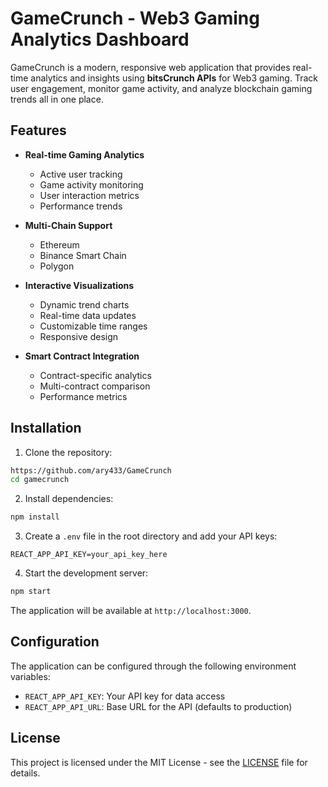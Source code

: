# GameCrunch - Web3 Gaming Analytics Dashboard


GameCrunch is a modern, responsive web application that provides real-time analytics and insights using **bitsCrunch APIs** for Web3 gaming. Track user engagement, monitor game activity, and analyze blockchain gaming trends all in one place.

## Features

- **Real-time Gaming Analytics**
  - Active user tracking
  - Game activity monitoring
  - User interaction metrics
  - Performance trends

- **Multi-Chain Support**
  - Ethereum
  - Binance Smart Chain
  - Polygon

- **Interactive Visualizations**
  - Dynamic trend charts
  - Real-time data updates
  - Customizable time ranges
  - Responsive design

- **Smart Contract Integration**
  - Contract-specific analytics
  - Multi-contract comparison
  - Performance metrics


## Installation

1. Clone the repository:
```bash
https://github.com/ary433/GameCrunch
cd gamecrunch
```

2. Install dependencies:
```bash
npm install
```

3. Create a `.env` file in the root directory and add your API keys:
```env
REACT_APP_API_KEY=your_api_key_here
```

4. Start the development server:
```bash
npm start
```

The application will be available at `http://localhost:3000`.

## Configuration

The application can be configured through the following environment variables:

- `REACT_APP_API_KEY`: Your API key for data access
- `REACT_APP_API_URL`: Base URL for the API (defaults to production)



## License

This project is licensed under the MIT License - see the [LICENSE](LICENSE) file for details.

